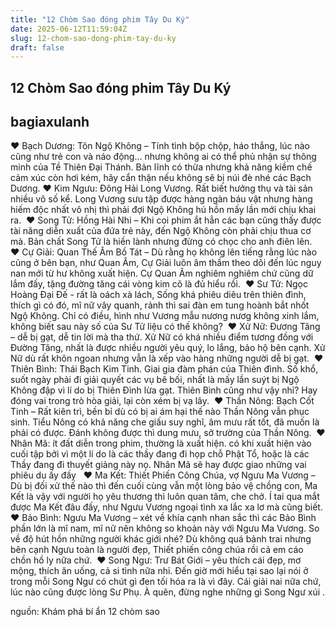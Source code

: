 ```yaml
---
title: "12 Chòm Sao đóng phim Tây Du Ký"
date: 2025-06-12T11:59:04Z
slug: 12-chom-sao-dong-phim-tay-du-ky
draft: false
---
```


## 12 Chòm Sao đóng phim Tây Du Ký

## bagiaxulanh

♥ Bạch Dương: Tôn Ngộ Không – Tính tình bộp chộp, háo thắng, lúc nào cũng như trẻ con và náo động… nhưng không ai có thể phủ nhận sự thông minh của Tề Thiên Đại Thánh. Bản lĩnh có thừa nhưng khả năng kiềm chế cảm xúc còn hơi kém, hãy cẩn thận nếu không sẽ bị núi đè nhé các Bạch Dương.​
♥ Kim Ngưu: Đông Hải Long Vương. Rất biết hưởng thụ và tài sản nhiều vô số kể. Long Vương sưu tập được hàng ngàn báu vật nhưng hàng hiếm độc nhất vô nhị thì​ 
 phải đợi Ngộ Không hú hồn mấy lần mới chịu khai ra.​ 
​ 
♥ Song Tử: Hồng Hài Nhi – Khi coi phim ắt hẳn các bạn cũng thấy được tài năng diễn xuất của đứa trẻ này, đến Ngộ Không còn phải chịu thua cơ mà. Bản chất Song Tử là hiền lành nhưng đừng có chọc cho anh điên lên.​ 
​ 
♥ Cự Giải: Quan Thế Âm Bồ Tát – Dù rằng họ không lên tiếng rằng lúc nào cũng ở bên bạn, như Quan Âm, Cự Giải luôn âm thầm theo dõi đến lúc nguy nan mới từ hư không xuất hiện. Cự Quan Âm nghiêm nghiêm chứ cũng dữ lắm đấy, tặng đường tăng cái vòng kim cô là đủ hiểu rồi.​ 
​ 
♥ Sư Tử: Ngọc Hoàng Đại Đế - rất là oách xà lách, Sống khá phiêu diêu trên thiên đình, thích gì có đó, mĩ nữ vây quanh, rảnh thì sai đàn em tung hoành bắt nhốt Ngộ Không. Chỉ có điều, hình như Vương mẫu nương nươg không xinh lắm, không biết sau này số của Sư Tử liệu có thế không?​ 
​ 
♥ Xử Nữ: Đương Tăng – dễ bị gạt, dễ tin lời mà tha thứ. Xử Nữ có khá nhiều điểm tương đồng với Đường Tăng, nhất là được nhiều người yêu quý, lo lắng, bảo hộ bên cạnh. Xử Nữ dù rất khôn ngoan nhưng vẫn là xếp vào hàng những người dễ bị gạt.​ 
​ 
♥ Thiên Bình: Thái Bạch Kim Tinh. Giai gia đàm phán của Thiên đình. Số khổ, suốt ngày phải đi giải quyết các vụ bê bối, nhất là mấy lần suýt bị Ngộ Không đập vì lí do bị Thiên Đình lừa gạt. Thiên Bình cũng như vậy nhỉ? Hay đóng vai trong trò hòa giải, lại còn xém bị vạ lây.​ 
​ 
♥ Thần Nông: Bạch Cốt Tinh – Rất kiên trì, bền bỉ dù có bị ai ám hại thế nào Thần Nông vẫn phục sinh. Tiểu Nông có khả năng che giấu suy nghĩ, âm mưu rất tốt, đã muốn là phải có được. Đánh không được thì dung mưu, sở trường của Thần Nông.​ 
​ 
♥ Nhân Mã: ít đất diễn trong phim, thường là xuất hiện. có khi xuất hiện vào cuối tập bởi vì một lí do là các thầy đang đi họp chỗ Phật Tổ, hoặc là các Thầy đang đi thuyết giảng này nọ. Nhân Mã sẽ hay được giao những vai phiêu du ấy đấy ​ 
​ 
♥ Ma Kết: Thiết Phiến Công Chúa, vợ Ngưu Ma Vương – Dù bị đối xử thế nào thì đến cuối cùng vẫn một lòng bảo vệ chồng con, Ma Kết là vậy với người họ yêu thương thì luôn quan tâm, che chở. Í tai qua mắt được Ma Kết đâu đấy, như Ngưu Vương ngoại tình xa lắc xa lơ mà cũng biết.​ 
​ 
♥ Bảo Bình: Ngưu Ma Vương – xét về khía cạnh nhan sắc thì các Bảo Bình phần lớn là mĩ nam, mĩ nữ nên không so khoản này với Ngưu Ma Vương. So về độ hút hồn những người khác giới nhé? Dù không quá bảnh trai nhưng bên cạnh Ngưu toàn là người đẹp, Thiết phiến công chúa rồi cả em cáo chồn hồ ly nữa chứ.​ 
​ 
♥ Song Ngư: Trư Bát Giới – yêu thích cái đẹp, mơ mộng, thích ăn uống, cả si tình nữa nhỉ. Đến giờ mới hiểu tại sao lại nói ở trong mỗi Song Ngư có chút gì đen tối hóa ra là vì đây. Cái giải nai nữa chứ, lúc nào cũng được lòng Sư Phụ. À quên, đừng nghe những gì Song Ngư xúi .​

nguồn: Khám phá bí ẩn 12 chòm sao​
